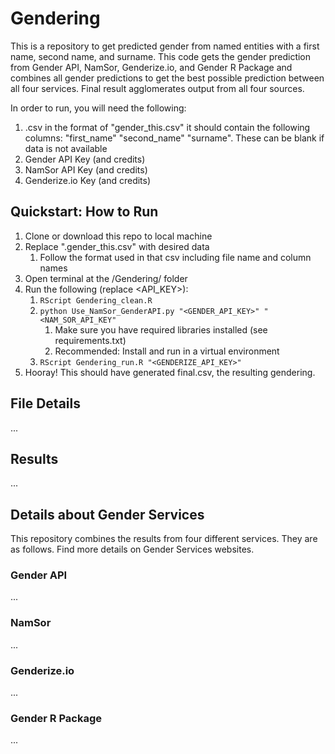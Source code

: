 # Gendering
This is a repository to get predicted gender from named entities with a first name, second name, and surname. This code gets the gender prediction from Gender API, NamSor, Genderize.io, and Gender R Package and combines all gender predictions to get the best possible prediction between all four services. Final result agglomerates output from all four sources.

In order to run, you will need the following:
1. .csv in the format of "gender_this.csv" it should contain the following columns: "first_name" "second_name" "surname". These can be blank if data is not available
2. Gender API Key (and credits)
3. NamSor API Key (and credits)
4. Genderize.io Key (and credits)

## Quickstart: How to Run
1. Clone or download this repo to local machine
2. Replace ".gender_this.csv" with desired data
    1. Follow the format used in that csv including file name and column names
3. Open terminal at the /Gendering/ folder
4. Run the following (replace <API_KEY>):
    1. `RScript Gendering_clean.R`
    2. `python Use_NamSor_GenderAPI.py "<GENDER_API_KEY>" "<NAM_SOR_API_KEY"`
        1. Make sure you have required libraries installed (see requirements.txt)
        2. Recommended: Install and run in a virtual environment
    2. `RScript Gendering_run.R "<GENDERIZE_API_KEY>"`
5. Hooray! This should have generated final.csv, the resulting gendering.

## File Details
...

## Results
...

## Details about Gender Services
This repository combines the results from four different services. They are as follows. Find more details on Gender Services websites.
### Gender API
...
### NamSor
...
### Genderize.io
...
### Gender R Package
...
